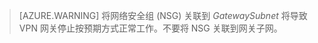 >[AZURE.WARNING] 将网络安全组 (NSG) 关联到 *GatewaySubnet* 将导致 VPN 网关停止按预期方式正常工作。不要将 NSG 关联到网关子网。

<!---HONumber=AcomDC_0921_2016-->
